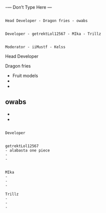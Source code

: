 -— Don’t Type Here —


~~~~~~~~~~~~~~~~~~~~~~~~~~~~~~~~~~~~~~~~~~

Head Developer - Dragon fries - owabs


Developer - getrektLol12567 - MIka - Trillz


Moderator - iiMustf - Kelss

~~~~~~~~~~~~~~~~~~~~~~~~~~~~~~~~~~~~~~~~~~


Head Developer

Dragon fries
- Fruit models
-
-


owabs
-
-
-

~~~~~~~~~~~~~~~~~~~~~~~~~~~~~~~~~~~~~~~~~~

Developer


getrektLol12567
- alabasta one piece
-
-


MIka
-
-
-

Trillz
-
-
-
